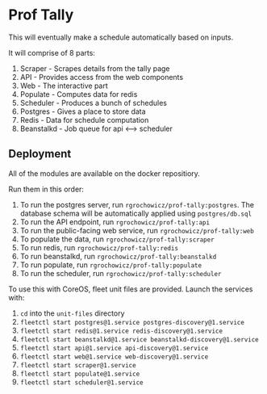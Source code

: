 Prof Tally
==========

This will eventually make a schedule automatically based on inputs.

It will comprise of 8 parts:

1. Scraper - Scrapes details from the tally page
2. API - Provides access from the web components
3. Web - The interactive part
4. Populate - Computes data for redis
5. Scheduler - Produces a bunch of schedules
4. Postgres - Gives a place to store data
5. Redis - Data for schedule computation
7. Beanstalkd - Job queue for api <--> scheduler

Deployment
----------

All of the modules are available on the docker repositiory.

Run them in this order:

1. To run the postgres server, run `rgrochowicz/prof-tally:postgres`.  The database schema will be automatically applied using `postgres/db.sql`
2. To run the API endpoint, run `rgrochowicz/prof-tally:api`
3. To run the public-facing web service, run `rgrochowicz/prof-tally:web`
4. To populate the data, run `rgrochowicz/prof-tally:scraper`
5. To run redis, run `rgrochowicz/prof-tally:redis`
6. To run beanstalkd, run `rgrochowicz/prof-tally:beanstalkd`
7. To run populate, run `rgrochowicz/prof-tally:populate`
8. To run the scheduler, run `rgrochowicz/prof-tally:scheduler`

To use this with CoreOS, fleet unit files are provided.  Launch the services with:

1. `cd` into the `unit-files` directory
2. `fleetctl start postgres@1.service postgres-discovery@1.service`
3. `fleetctl start redis@1.service redis-discovery@1.service`
4. `fleetctl start beanstalkd@1.service beanstalkd-discovery@1.service`
5. `fleetctl start api@1.service api-discovery@1.service`
6. `fleetctl start web@1.service web-discovery@1.service`
7. `fleetctl start scraper@1.service`
8. `fleetctl start populate@1.service`
9. `fleetctl start scheduler@1.service`